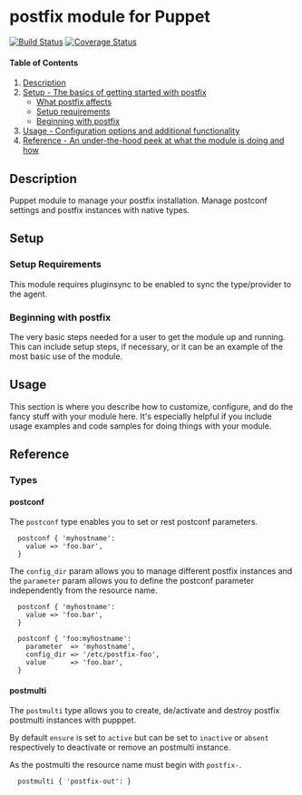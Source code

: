 # postfix module for Puppet

[![Build Status](https://travis-ci.org/jiuka/puppet-postfix.png?branch=master)](https://travis-ci.org/jiuka/puppet-postfix)
[![Coverage Status](https://coveralls.io/repos/github/jiuka/puppet-postfix/badge.svg?branch=coveralls)](https://coveralls.io/github/jiuka/puppet-postfix?branch=coveralls)

#### Table of Contents

1. [Description](#description)
1. [Setup - The basics of getting started with postfix](#setup)
    * [What postfix affects](#what-postfix-affects)
    * [Setup requirements](#setup-requirements)
    * [Beginning with postfix](#beginning-with-postfix)
1. [Usage - Configuration options and additional functionality](#usage)
1. [Reference - An under-the-hood peek at what the module is doing and how](#reference)

## Description

Puppet module to manage your postfix installation. Manage postconf settings and
postfix instances with native types.

## Setup

### Setup Requirements

This module requires pluginsync to be enabled to sync the type/provider to the agent.

### Beginning with postfix

The very basic steps needed for a user to get the module up and running. This
can include setup steps, if necessary, or it can be an example of the most
basic use of the module.

## Usage

This section is where you describe how to customize, configure, and do the
fancy stuff with your module here. It's especially helpful if you include usage
examples and code samples for doing things with your module.

## Reference

### Types

#### postconf

The `postconf` type enables you to set or rest postconf parameters.

```puppet
  postconf { 'myhostname':
    value => 'foo.bar',
  }
```

The `config_dir` param allows you to manage different postfix instances and the
`parameter` param allows you to define the postconf parameter independently from
the resource name.

```puppet
  postconf { 'myhostname':
    value => 'foo.bar',
  }

  postconf { 'foo:myhostname':
    parameter  => 'myhostname',
    config_dir => '/etc/postfix-foo',
    value      => 'foo.bar',
  }
```

#### postmulti

The `postmulti` type allows you to create, de/activate and destroy postfix
postmulti instances with pupppet.

By default `ensure` is set to `active` but can be set to `inactive` or `absent`
respectively to deactivate or remove an postmulti instance.

As the postmulti the resource name must begin with `postfix-`.

```puppet
  postmulti { 'postfix-out': }
```
